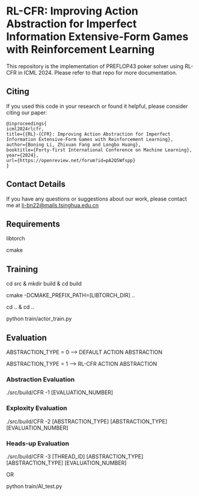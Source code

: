 # RL-CFR: Improving Action Abstraction for Imperfect Information Extensive-Form Games with Reinforcement Learning

This repository is the implementation of PREFLOP43 poker solver using RL-CFR in ICML 2024. Please refer to that repo for more documentation.

## Citing

If you used this code in your research or found it helpful, please consider citing our paper:

```
@inproceedings{
icml2024rlcfr,
title={{RL}-{CFR}: Improving Action Abstraction for Imperfect Information Extensive-Form Games with Reinforcement Learning},
author={Boning Li, Zhixuan Fang and Longbo Huang},
booktitle={Forty-first International Conference on Machine Learning},
year={2024},
url={https://openreview.net/forum?id=pA2Q5Wfspp}
}
```

## Contact Details

If you have any questions or suggestions about our work, please contact me at li-bn22@mails.tsinghua.edu.cn

## Requirements

libtorch

cmake

## Training

cd src & mkdir build & cd build

cmake -DCMAKE_PREFIX_PATH=[LIBTORCH_DIR] ..

cd .. & cd ..

python train/actor_train.py

## Evaluation

ABSTRACTION_TYPE = 0 --> DEFAULT ACTION ABSTRACTION

ABSTRACTION_TYPE = 1 --> RL-CFR ACTION ABSTRACTION

### Abstraction Evaluation

./src/build/CFR -1 [EVALUATION_NUMBER]

### Exploxity Evaluation

./src/build/CFR -2 [ABSTRACTION_TYPE] [ABSTRACTION_TYPE] [EVALUATION_NUMBER]

### Heads-up Evaluation

./src/build/CFR -3 [THREAD_ID] [ABSTRACTION_TYPE] [ABSTRACTION_TYPE] [EVALUATION_NUMBER]

OR

python train/AI_test.py
